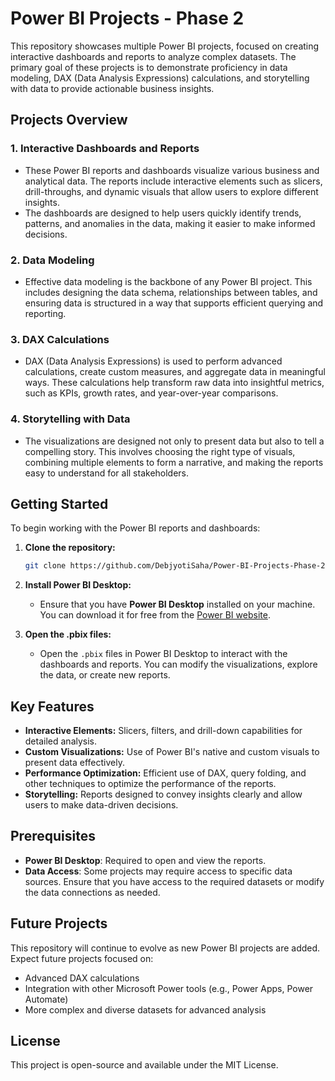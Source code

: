 # Power BI Projects - Phase 2

This repository showcases multiple Power BI projects, focused on creating interactive dashboards and reports to analyze complex datasets. The primary goal of these projects is to demonstrate proficiency in data modeling, DAX (Data Analysis Expressions) calculations, and storytelling with data to provide actionable business insights.

## Projects Overview

### 1. **Interactive Dashboards and Reports**
- These Power BI reports and dashboards visualize various business and analytical data. The reports include interactive elements such as slicers, drill-throughs, and dynamic visuals that allow users to explore different insights.
- The dashboards are designed to help users quickly identify trends, patterns, and anomalies in the data, making it easier to make informed decisions.

### 2. **Data Modeling**
- Effective data modeling is the backbone of any Power BI project. This includes designing the data schema, relationships between tables, and ensuring data is structured in a way that supports efficient querying and reporting.

### 3. **DAX Calculations**
- DAX (Data Analysis Expressions) is used to perform advanced calculations, create custom measures, and aggregate data in meaningful ways. These calculations help transform raw data into insightful metrics, such as KPIs, growth rates, and year-over-year comparisons.

### 4. **Storytelling with Data**
- The visualizations are designed not only to present data but also to tell a compelling story. This involves choosing the right type of visuals, combining multiple elements to form a narrative, and making the reports easy to understand for all stakeholders.

## Getting Started

To begin working with the Power BI reports and dashboards:

1. **Clone the repository:**
   ```bash
   git clone https://github.com/DebjyotiSaha/Power-BI-Projects-Phase-2.git
   ```

2. **Install Power BI Desktop:**
   - Ensure that you have **Power BI Desktop** installed on your machine. You can download it for free from the [Power BI website](https://powerbi.microsoft.com/downloads/).

3. **Open the .pbix files:**
   - Open the `.pbix` files in Power BI Desktop to interact with the dashboards and reports. You can modify the visualizations, explore the data, or create new reports.

## Key Features

- **Interactive Elements:** Slicers, filters, and drill-down capabilities for detailed analysis.
- **Custom Visualizations:** Use of Power BI's native and custom visuals to present data effectively.
- **Performance Optimization:** Efficient use of DAX, query folding, and other techniques to optimize the performance of the reports.
- **Storytelling:** Reports designed to convey insights clearly and allow users to make data-driven decisions.

## Prerequisites

- **Power BI Desktop**: Required to open and view the reports. 
- **Data Access**: Some projects may require access to specific data sources. Ensure that you have access to the required datasets or modify the data connections as needed.

## Future Projects

This repository will continue to evolve as new Power BI projects are added. Expect future projects focused on:
- Advanced DAX calculations
- Integration with other Microsoft Power tools (e.g., Power Apps, Power Automate)
- More complex and diverse datasets for advanced analysis

## License

This project is open-source and available under the MIT License.
